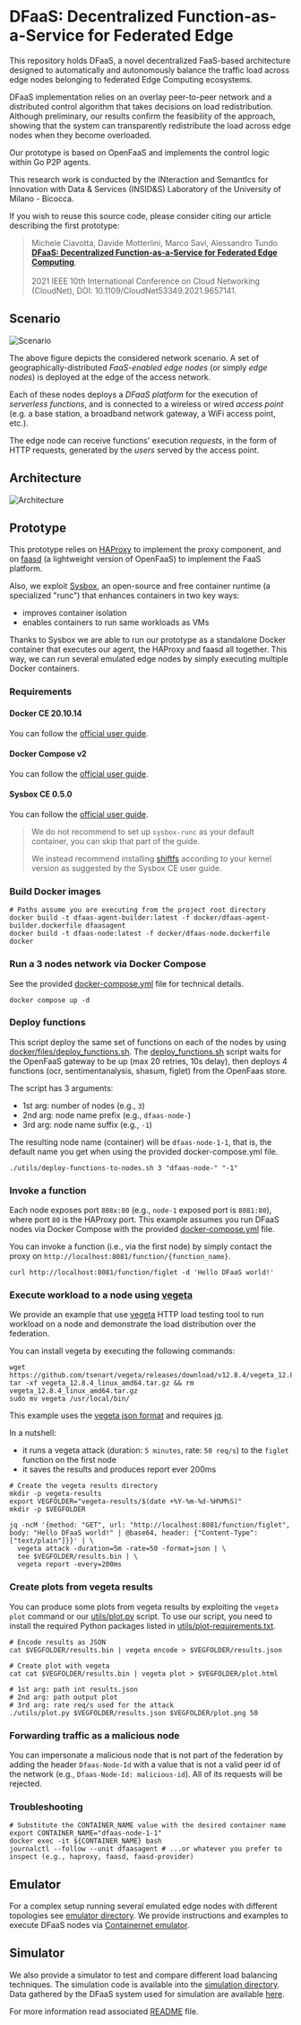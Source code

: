 # DFaaS: Decentralized Function-as-a-Service for Federated Edge 
This repository holds DFaaS, a novel decentralized FaaS-based architecture designed to automatically and autonomously balance the traffic load across edge nodes belonging to federated Edge Computing ecosystems.

DFaaS implementation relies on an overlay peer-to-peer network and a distributed control algorithm that takes decisions on load redistribution. Although preliminary, our results confirm the feasibility of the approach, showing that the system can transparently redistribute the load across edge nodes when they become overloaded.

Our prototype is based on OpenFaaS and implements the control logic within Go P2P agents.

This research work is conducted by the INteraction and SemantIcs for Innovation with Data & Services (INSID&S) Laboratory of the University of Milano - Bicocca.

If you wish to reuse this source code, please consider citing our article describing the first prototype:

> Michele Ciavotta, Davide Motterlini, Marco Savi, Alessandro Tundo <br>
> [**DFaaS: Decentralized Function-as-a-Service for Federated Edge Computing**](https://doi.org/10.1109/CloudNet53349.2021.9657141), <br>	
> 2021 IEEE 10th International Conference on Cloud Networking (CloudNet), DOI: 10.1109/CloudNet53349.2021.9657141.

## Scenario

![Scenario](images/Scenario-crop.png)

The above figure depicts the considered network scenario. A set of geographically-distributed _FaaS-enabled edge nodes_ (or simply _edge nodes_) is deployed at the edge of the access network. 

Each of these nodes deploys a _DFaaS platform_ for the execution of _serverless functions_, and is connected to a wireless or wired _access point_ (e.g. a base station, a broadband network gateway, a WiFi access point, etc.).

The edge node can receive functions' execution _requests_, in the form of HTTP requests, generated by the _users_ served by the access point.

## Architecture

![Architecture](images/Arch-crop.png)

## Prototype
This prototype relies on [HAProxy](https://www.haproxy.org/) to implement the proxy component,
and on [faasd](https://github.com/openfaas/faasd) (a lightweight version of OpenFaaS) to implement the FaaS platform.

Also, we exploit [Sysbox](https://github.com/nestybox/sysbox), an open-source and free container runtime
(a specialized "runc") that enhances containers in two key ways:

- improves container isolation
- enables containers to run same workloads as VMs

Thanks to Sysbox we are able to run our prototype as a standalone Docker container that executes our agent,
the HAProxy and faasd all together.
This way, we can run several emulated edge nodes by simply executing multiple Docker containers.

### Requirements

#### Docker CE 20.10.14
You can follow the [official user guide](https://docs.docker.com/engine/install/).

#### Docker Compose v2
You can follow the [official user guide](https://docs.docker.com/compose/cli-command/).

#### Sysbox CE 0.5.0

You can follow the [official user guide](https://github.com/nestybox/sysbox/blob/master/docs/user-guide/install-package.md).

> We do not recommend to set up `sysbox-runc` as your default container, you can skip that part of the guide.
> 
> We instead recommend installing [shiftfs](https://github.com/nestybox/sysbox/blob/master/docs/user-guide/install-package.md#installing-shiftfs)
> according to your kernel version as suggested by the Sysbox CE user guide.

### Build Docker images

```shell
# Paths assume you are executing from the project root directory
docker build -t dfaas-agent-builder:latest -f docker/dfaas-agent-builder.dockerfile dfaasagent
docker build -t dfaas-node:latest -f docker/dfaas-node.dockerfile docker
```

### Run a 3 nodes network via Docker Compose
See the provided [docker-compose.yml](docker-compose.yml) file for technical details.
```shell
docker compose up -d
```

### Deploy functions
This script deploy the same set of functions on each of the nodes by using [docker/files/deploy_functions.sh](docker/files/deploy_functions.sh).
The [deploy_functions.sh](docker/files/deploy_functions.sh) script waits for the OpenFaaS gateway to be up (max 20 retries, 10s delay),
then deploys 4 functions (ocr, sentimentanalysis, shasum, figlet) from the OpenFaas store.

The script has 3 arguments:
- 1st arg: number of nodes (e.g., `3`)
- 2nd arg: node name prefix (e.g., `dfaas-node-`)
- 3rd arg: node name suffix (e.g., `-1`)

The resulting node name (container) will be `dfaas-node-1-1`, that is,
the default name you get when using the provided docker-compose.yml file.
```shell
./utils/deploy-functions-to-nodes.sh 3 "dfaas-node-" "-1"
```

### Invoke a function
Each node exposes port `808x:80` (e.g., `node-1` exposed port is `8081:80`), where port `80` is the HAProxy port.
This example assumes you run DFaaS nodes via Docker Compose with the provided [docker-compose.yml](docker-compose.yml) file.

You can invoke a function (i.e., via the first node) by simply contact the proxy on `http://localhost:8081/function/{function_name}`.
```shell
curl http://localhost:8081/function/figlet -d 'Hello DFaaS world!'
```

### Execute workload to a node using [vegeta](https://github.com/tsenart/vegeta)
We provide an example that use [vegeta](https://github.com/tsenart/vegeta) HTTP load testing tool to run workload on a node
and demonstrate the load distribution over the federation.

You can install vegeta by executing the following commands:
```shell
wget https://github.com/tsenart/vegeta/releases/download/v12.8.4/vegeta_12.8.4_linux_amd64.tar.gz
tar -xf vegeta_12.8.4_linux_amd64.tar.gz && rm vegeta_12.8.4_linux_amd64.tar.gz
sudo mv vegeta /usr/local/bin/
```

This example uses the [vegeta json format](https://github.com/tsenart/vegeta#json-format) and requires [jq](https://stedolan.github.io/jq/).

In a nutshell:
- it runs a vegeta attack (duration: `5 minutes`, rate: `50 req/s`) to the `figlet` function on the first node
- it saves the results and produces report ever 200ms

```shell
# Create the vegeta results directory
mkdir -p vegeta-results
export VEGFOLDER="vegeta-results/$(date +%Y-%m-%d-%H%M%S)"
mkdir -p $VEGFOLDER

jq -ncM '{method: "GET", url: "http://localhost:8081/function/figlet", body: "Hello DFaaS world!" | @base64, header: {"Content-Type": ["text/plain"]}}' | \
  vegeta attack -duration=5m -rate=50 -format=json | \
  tee $VEGFOLDER/results.bin | \
  vegeta report -every=200ms
```

### Create plots from vegeta results
You can produce some plots from vegeta results by exploiting the `vegeta plot` command or
our [utils/plot.py](utils/plot.py) script.
To use our script, you need to install the required Python packages listed in [utils/plot-requirements.txt](utils/plot-requirements.txt).

```shell
# Encode results as JSON
cat $VEGFOLDER/results.bin | vegeta encode > $VEGFOLDER/results.json

# Create plot with vegeta
cat cat $VEGFOLDER/results.bin | vegeta plot > $VEGFOLDER/plot.html

# 1st arg: path int results.json
# 2nd arg: path output plot
# 3rd arg: rate req/s used for the attack
./utils/plot.py $VEGFOLDER/results.json $VEGFOLDER/plot.png 50
```

### Forwarding traffic as a malicious node
You can impersonate a malicious node that is not part of the federation by adding the header `Dfaas-Node-Id`
with a value that is not a valid peer id of the network (e.g., `Dfaas-Node-Id: malicious-id`).
All of its requests will be rejected.

### Troubleshooting

```shell
# Substitute the CONTAINER_NAME value with the desired container name
export CONTAINER_NAME="dfaas-node-1-1"
docker exec -it ${CONTAINER_NAME} bash
journalctl --follow --unit dfaasagent # ...or whatever you prefer to inspect (e.g., haproxy, faasd, faasd-provider)
```

## Emulator
For a complex setup running several emulated edge nodes with different topologies see [emulator directory](emulator).
We provide instructions and examples to execute DFaaS nodes via [Containernet emulator](https://containernet.github.io/).

## Simulator
We also provide a simulator to test and compare different load balancing techniques.
The simulation code is available into the [simulation directory](simulation).
Data gathered by the DFaaS system used for simulation are available [here](simulation/data).

For more information read associated [README](simulation/README.md) file.
